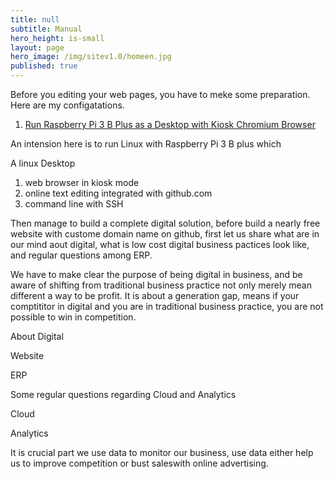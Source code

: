```yaml
---
title: null
subtitle: Manual
hero_height: is-small
layout: page
hero_image: /img/sitev1.0/homeen.jpg
published: true
---
```


Before you editing your web pages, you have to meke some preparation. Here are my configatations.

1. [Run Raspberry Pi 3 B Plus as a Desktop with Kiosk Chromium Browser](/docs/respi3/)

An intension here is to run Linux with Raspberry Pi 3 B plus  which

A linux Desktop
1. web browser in kiosk mode
2. online text editing integrated with github.com
3. command line with SSH

Then manage to build a complete digital solution, before build a nearly free website with custome domain name on github, first let us share what are in our mind aout digital, what is low cost digital business pactices look like, and regular questions among ERP.

We have to make clear the purpose of being digital in business, and be aware of shifting from traditional business practice not only merely mean different a way to be profit. It is about a generation gap, means if your comptititor in digital and you are in traditional business practice, you  are not possible to win in competition.

About Digital

Website

ERP

Some regular questions regarding Cloud and Analytics

Cloud

Analytics

It is crucial part we use data to monitor our business, use data either help us to improve competition or bust saleswith online advertising.
